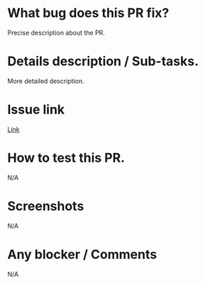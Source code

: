 # What bug does this PR fix?
Precise description about the PR.

# Details description / Sub-tasks.
More detailed description.

# Issue link
[Link]()

# How to test this PR.
N/A

# Screenshots
N/A

# Any blocker / Comments
N/A
